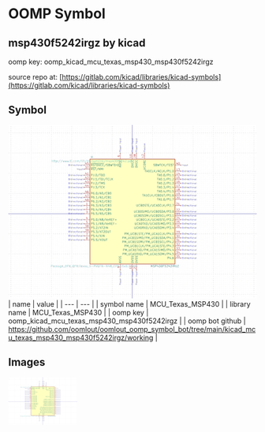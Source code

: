 # OOMP Symbol  
## msp430f5242irgz  by kicad  
  
oomp key: oomp_kicad_mcu_texas_msp430_msp430f5242irgz  
  
source repo at: [https://gitlab.com/kicad/libraries/kicad-symbols](https://gitlab.com/kicad/libraries/kicad-symbols)  
## Symbol  
  
[![working.png](working_600.png)](working.png)  
| name | value | 
| --- | --- | 
| symbol name | MCU_Texas_MSP430 | 
| library name | MCU_Texas_MSP430 | 
| oomp key | oomp_kicad_mcu_texas_msp430_msp430f5242irgz | 
| oomp bot github | https://github.com/oomlout/oomlout_oomp_symbol_bot/tree/main/kicad_mcu_texas_msp430_msp430f5242irgz/working | 
## Images  
  
[![working.png](working_140.png)](working.png)  
